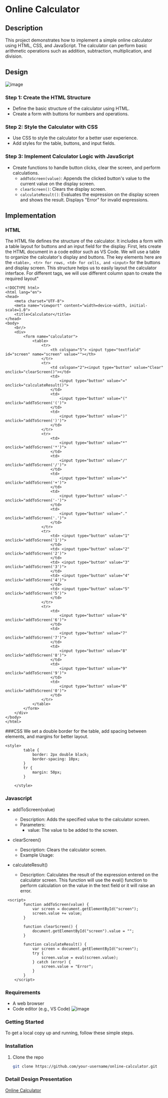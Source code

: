 # Online Calculator

## Description
This project demonstrates how to implement a simple online calculator using HTML, CSS, and JavaScript. The calculator can perform basic arithmetic operations such as addition, subtraction, multiplication, and division.

## Design
![image](https://github.com/ASD-Are/Online-Calculator/assets/93379106/ed57e691-cea9-4b2c-bb62-3b5f21a45acc)

### Step 1: Create the HTML Structure
- Define the basic structure of the calculator using HTML.
- Create a form with buttons for numbers and operations.


### Step 2: Style the Calculator with CSS
- Use CSS to style the calculator for a better user experience.
- Add styles for the table, buttons, and input fields.

### Step 3: Implement Calculator Logic with JavaScript
- Create functions to handle button clicks, clear the screen, and perform calculations.
  - `addToScreen(value)`: Appends the clicked button's value to the current value on the display screen.
  - `clearScreen()`: Clears the display screen.
  - `calculateResult()`: Evaluates the expression on the display screen and shows the result. Displays "Error" for invalid expressions.

## Implementation
### HTML
The HTML file defines the structure of the calculator. It includes a form with a table layout for buttons and an input field for the display.
First, lets create the HTML document in a code editor such as VS Code. We will use a table to organize the calculator's display and buttons. The key elements here are the `<table>, <tr> for rows, <td> for cells, and <input>` for the buttons and display screen. This structure helps us to easily layout the calculator interface. For different tags, we will use different column span to create the required layout" 
```plaintext
<!DOCTYPE html>
<html lang="en">
<head>
    <meta charset="UTF-8">
    <meta name="viewport" content="width=device-width, initial-scale=1.0">
    <title>Calculator</title>
</head>
<body>
    <br/>
    <div>
        <form name="calculator">
            <table>
                <tr>
                    <th colspan="5"> <input type="textfield" id="screen" name="screen" value=""></th>
                </tr>
                <tr>
                    <td colspan="2"><input type="button" value="Clear" onclick="clearScreen()"></td>
                    <td> 
                        <input type="button" value="=" onclick="calculateResult()">
                    </td>
                    <td> 
                        <input type="button" value="(" onclick="addToScreen('(')">
                    </td>
                    <td> 
                        <input type="button" value=")" onclick="addToScreen(')')">
                    </td>
                </tr>
                <tr>
                    <td> 
                        <input type="button" value="*" onclick="addToScreen('*')">
                    </td>
                    <td>
                        <input type="button" value="/" onclick="addToScreen('/')">
                    </td>
                    <td>
                        <input type="button" value="+" onclick="addToScreen('+')">
                    </td>
                    <td>
                        <input type="button" value="-" onclick="addToScreen('-')">
                    </td>
                    <td>
                        <input type="button" value="." onclick="addToScreen('.')">
                    </td>
                </tr>
                <tr>
                    <td> <input type="button" value="1" onclick="addToScreen('1')">
                    </td>
                    <td> <input type="button" value="2" onclick="addToScreen('2')">
                    </td>
                    <td> <input type="button" value="3" onclick="addToScreen('3')">
                    </td>
                    <td> <input type="button" value="4" onclick="addToScreen('4')">
                    </td>
                    <td> <input type="button" value="5" onclick="addToScreen('5')">
                    </td>
                </tr>
                <tr>
                    <td> 
                        <input type="button" value="6" onclick="addToScreen('6')">
                    </td>
                    <td>            
                        <input type="button" value="7" onclick="addToScreen('7')">
                    </td>
                    <td>            
                        <input type="button" value="8" onclick="addToScreen('8')">
                    </td>
                    <td>            
                        <input type="button" value="9" onclick="addToScreen('9')">
                    </td>
                    <td>
                        <input type="button" value="0" onclick="addToScreen('0')">
                    </td>
                </tr>
            </table>
        </form>
    </div>
</body>
</html>

```

###CSS
We set a double border for the table, add spacing between elements, and margins for better layout.
```
<style>
        table {
            border: 2px double black;
            border-spacing: 10px;
        }
        tr {
            margin: 50px;
        }

    </style>
```
### Javascript
- addToScreen(value)
    - Description: Adds the specified value to the calculator screen.
    - Parameters:
        - value: The value to be added to the screen.

- clearScreen()
    - Description: Clears the calculator screen.
    - Example Usage:
  

- calculateResult()
    - Description: Calculates the result of the expression entered on the calculator screen. This function will use the eval() function to perform calculation on the value in the text field or it will raise an error.
   
```
 <script>
        function addToScreen(value) {
            var screen = document.getElementById("screen");
            screen.value += value;
        }

        function clearScreen() {
            document.getElementById("screen").value = "";
        }

        function calculateResult() {
            var screen = document.getElementById("screen");
            try {
                screen.value = eval(screen.value);
            } catch (error) {
                screen.value = "Error";
            }
        }
    </script>
```
### Requirements
- A web browser
- Code editor (e.g., VS Code)
![image](https://github.com/ASD-Are/Online-Calculator/assets/93379106/67249ca0-d646-432d-a1dc-a4c3b0aeba2c)


### Getting Started
To get a local copy up and running, follow these simple steps.

### Installation
1. Clone the repo
   ```sh
   git clone https://github.com/your-username/online-calculator.git
   ```
### Detail Design Presentation
[Online Calculator]([https://www.example.com](https://docs.google.com/presentation/d/16SqyLfCqg1LEsncLdDXd0Ahd3FosdzBE8qV-jV2zhqI/edit?usp=sharing))

